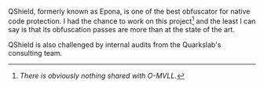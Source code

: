 QShield, formerly known as Epona, is one of the best obfuscator for native code protection.
I had the chance to work on this project[^omvll] and the least I can say is that its obfuscation passes are
more than at the state of the art.

QShield is also challenged by internal audits from the Quarkslab's consulting team.

[^omvll]: *There is obviously nothing shared with O-MVLL.*


